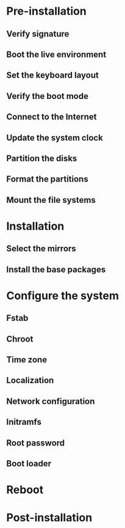 # Pre-installation

## Verify signature

## Boot the live environment

## Set the keyboard layout

## Verify the boot mode

## Connect to the Internet

## Update the system clock

## Partition the disks

## Format the partitions

## Mount the file systems

# Installation

## Select the mirrors

## Install the base packages

# Configure the system

## Fstab

## Chroot

## Time zone

## Localization

## Network configuration

## Initramfs

## Root password

## Boot loader

# Reboot

# Post-installation
